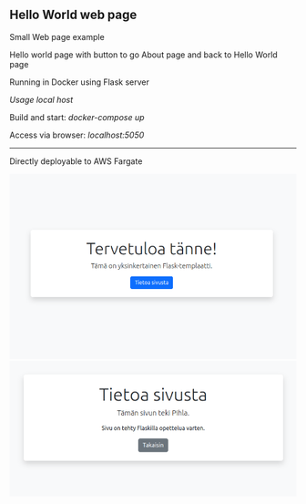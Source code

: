 ## Hello World web page


Small Web page example

Hello world page with button to go About page and back to Hello World page

Running in Docker using Flask server


 *Usage local host*

Build and start: *docker-compose up*

Access via browser: *localhost:5050*

---------------------------------------

Directly deployable to AWS Fargate

![Page 1](page1.png)
![Page 2](page2.png)
